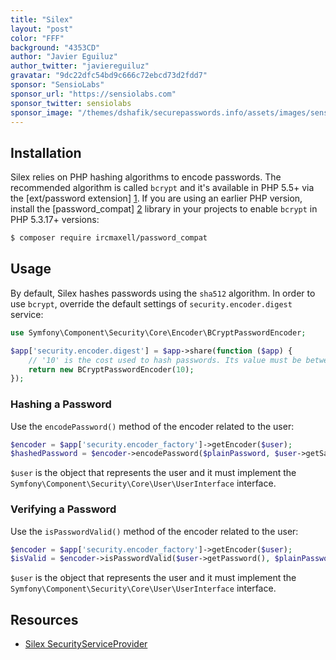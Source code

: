 ```yaml
---
title: "Silex"
layout: "post"
color: "FFF"
background: "4353CD"
author: "Javier Eguiluz"
author_twitter: "javiereguiluz"
gravatar: "9dc22dfc54bd9c666c72ebcd73d2fdd7"
sponsor: "SensioLabs"
sponsor_url: "https://sensiolabs.com"
sponsor_twitter: sensiolabs
sponsor_image: "/themes/dshafik/securepasswords.info/assets/images/sensiolabs.png"
---
```


## Installation

Silex relies on PHP hashing algorithms to encode passwords. The recommended
algorithm is called `bcrypt` and it's available in PHP 5.5+ via the
[ext/password extension] [1]. If you are using an earlier PHP version, install
the [password_compat] [2] library in your projects to enable `bcrypt` in PHP
5.3.17+ versions:

```sh
$ composer require ircmaxell/password_compat
```

## Usage

By default, Silex hashes passwords using the `sha512` algorithm. In order to 
use `bcrypt`, override the default settings of `security.encoder.digest` 
service:

```php
use Symfony\Component\Security\Core\Encoder\BCryptPasswordEncoder;

$app['security.encoder.digest'] = $app->share(function ($app) {
    // '10' is the cost used to hash passwords. Its value must be between 4 and 31
    return new BCryptPasswordEncoder(10);
});
```

### Hashing a Password

Use the `encodePassword()` method of the encoder related to the user:

```php
$encoder = $app['security.encoder_factory']->getEncoder($user);
$hashedPassword = $encoder->encodePassword($plainPassword, $user->getSalt());
```

`$user` is the object that represents the user and it must implement the
`Symfony\Component\Security\Core\User\UserInterface` interface.

### Verifying a Password

Use the `isPasswordValid()` method of the encoder related to the user:

```php
$encoder = $app['security.encoder_factory']->getEncoder($user);
$isValid = $encoder->isPasswordValid($user->getPassword(), $plainPassword, $user->getSalt());
```

`$user` is the object that represents the user and it must implement the
`Symfony\Component\Security\Core\User\UserInterface` interface.

## Resources

* [Silex SecurityServiceProvider](http://silex.sensiolabs.org/doc/providers/security.html)

[1]: http://php.net/password
[2]: https://github.com/ircmaxell/password_compat
